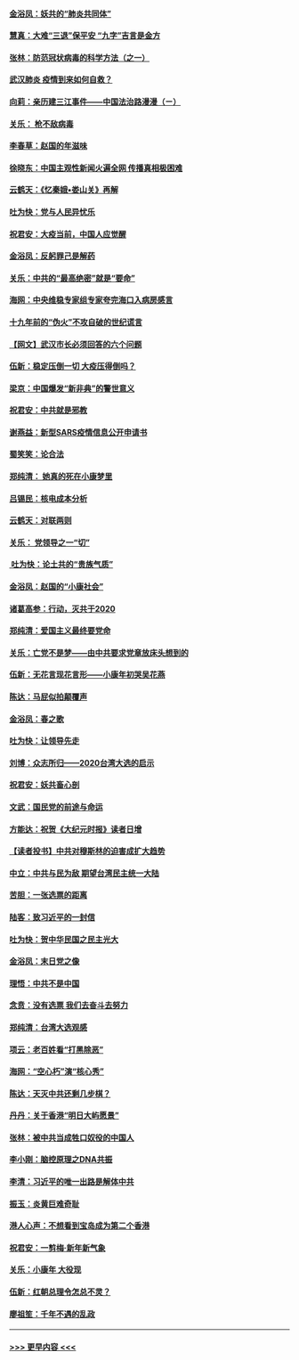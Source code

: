 #### [金浴凤：妖共的“肺炎共同体”](../pages/nsc993/n11829448.md?t=01300933) 
#### [慧真：大难“三退”保平安 “九字”吉言是金方](../pages/nsc993/n11829501.md?t=01300933) 
#### [张林：防范冠状病毒的科学方法（之一）](../pages/nsc993/n11828618.md?t=01300933) 
#### [武汉肺炎 疫情到来如何自救？](../pages/nsc993/n11827632.md?t=01300933) 
#### [向莉：亲历建三江事件——中国法治路漫漫（ㄧ）](../pages/nsc993/n11827190.md?t=01300933) 
#### [关乐： 枪不敌病毒](../pages/nsc993/n11826746.md?t=01300933) 
#### [李春草：赵国的年滋味](../pages/nsc993/n11826321.md?t=01300933) 
#### [徐晓东：中国主观性新闻火遍全网 传播真相极困难](../pages/nsc993/n11826508.md?t=01300933) 
#### [云鹤天：《忆秦娥▪娄山关》再解](../pages/nsc993/n11824682.md?t=01300933) 
#### [吐为快：党与人民异忧乐](../pages/nsc993/n11824660.md?t=01300933) 
#### [祝君安：大疫当前，中国人应觉醒](../pages/nsc993/n11821946.md?t=01300933) 
#### [金浴凤：反躬罪己是解药](../pages/nsc993/n11820280.md?t=01300933) 
#### [关乐：中共的“最高绝密”就是“要命”](../pages/nsc993/n11816946.md?t=01300933) 
#### [海网：中央维稳专家组专家夸完海口入病房感言](../pages/nsc993/n11815138.md?t=01300933) 
#### [十九年前的“伪火”不攻自破的世纪谎言](../pages/nsc993/n11813238.md?t=01300933) 
#### [【网文】武汉市长必须回答的六个问题](../pages/nsc993/n11813848.md?t=01300933) 
#### [伍新：稳定压倒一切 大疫压得倒吗？](../pages/nsc993/n11812634.md?t=01300933) 
#### [梁京：中国爆发“新非典”的警世意义](../pages/nsc993/n11812554.md?t=01300933) 
#### [祝君安：中共就是邪教](../pages/nsc993/n11812431.md?t=01300933) 
#### [谢燕益：新型SARS疫情信息公开申请书](../pages/nsc993/n11808840.md?t=01300933) 
#### [蜀笑笑：论合法](../pages/nsc993/n11808064.md?t=01300933) 
#### [郑纯清： 她真的死在小康梦里](../pages/nsc993/n11806623.md?t=01300933) 
#### [吕锡民：核电成本分析](../pages/nsc993/n11806284.md?t=01300933) 
#### [云鹤天：对联两则](../pages/nsc993/n11805957.md?t=01300933) 
#### [关乐： 党领导之一“切”](../pages/nsc993/n11804505.md?t=01300933) 
#### [ 吐为快：论土共的“贵族气质”](../pages/nsc993/n11804490.md?t=01300933) 
#### [金浴凤：赵国的“小康社会”](../pages/nsc993/n11804452.md?t=01300933) 
#### [诸葛高参：行动，灭共于2020](../pages/nsc993/n11804120.md?t=01300933) 
#### [郑纯清：爱国主义最终要党命](../pages/nsc993/n11802197.md?t=01300933) 
#### [关乐：亡党不是梦——由中共要求党章放床头想到的](../pages/nsc993/n11802156.md?t=01300933) 
#### [伍新：无花言现花言形——小康年初哭吴花燕](../pages/nsc993/n11800044.md?t=01300933) 
#### [陈达：马屁似拍颠覆声](../pages/nsc993/n11800010.md?t=01300933) 
#### [金浴凤：春之歌](../pages/nsc993/n11797687.md?t=01300933) 
#### [吐为快：让领导先走](../pages/nsc993/n11797512.md?t=01300933) 
#### [刘博：众志所归——2020台湾大选的启示](../pages/nsc993/n11796878.md?t=01300933) 
#### [祝君安：妖共畜心剖](../pages/nsc993/n11794273.md?t=01300933) 
#### [文武：国民党的前途与命运](../pages/nsc993/n11794198.md?t=01300933) 
#### [方能达：祝贺《大纪元时报》读者日增](../pages/nsc993/n11793807.md?t=01300933) 
#### [【读者投书】中共对穆斯林的迫害成扩大趋势](../pages/nsc993/n11791371.md?t=01300933) 
#### [中立：中共与民为敌 期望台湾民主统一大陆](../pages/nsc993/n11790392.md?t=01300933) 
#### [苦胆：一张选票的距离](../pages/nsc993/n11788914.md?t=01300933) 
#### [陆客：致习近平的一封信](../pages/nsc993/n11788867.md?t=01300933) 
#### [吐为快：贺中华民国之民主光大](../pages/nsc993/n11788618.md?t=01300933) 
#### [金浴凤：末日党之像](../pages/nsc993/n11787475.md?t=01300933) 
#### [理悟：中共不是中国](../pages/nsc993/n11787463.md?t=01300933) 
#### [念贲：没有选票  我们去奋斗去努力](../pages/nsc993/n11787398.md?t=01300933) 
#### [郑纯清：台湾大选观感](../pages/nsc993/n11786210.md?t=01300933) 
#### [项云：老百姓看“打黑除恶”](../pages/nsc993/n11785398.md?t=01300933) 
#### [海网：“空心朽”演“核心秀”](../pages/nsc993/n11783874.md?t=01300933) 
#### [陈达：天灭中共还剩几步棋？](../pages/nsc993/n11783719.md?t=01300933) 
#### [丹丹：关于香港“明日大屿愿景”](../pages/nsc993/n11783273.md?t=01300933) 
#### [张林：被中共当成牲口奴役的中国人](../pages/nsc993/n11782397.md?t=01300933) 
#### [李小刚：脑控原理之DNA共振](../pages/nsc993/n11780962.md?t=01300933) 
#### [李清：习近平的唯一出路是解体中共](../pages/nsc993/n11780866.md?t=01300933) 
#### [振玉：炎黄巨难奇耻](../pages/nsc993/n11779632.md?t=01300933) 
#### [港人心声：不想看到宝岛成为第二个香港](../pages/nsc993/n11778817.md?t=01300933) 
#### [祝君安：一剪梅‧新年新气象](../pages/nsc993/n11776340.md?t=01300933) 
#### [关乐：小康年 大役现](../pages/nsc993/n11774213.md?t=01300933) 
#### [伍新：红朝总理令怎总不灵？](../pages/nsc993/n11770813.md?t=01300933) 
#### [廖祖笙：千年不遇的乱政](../pages/nsc993/n11770373.md?t=01300933) 

----
#### [ >>> 更早内容 <<< ](../indexes/nsc993-earlier.md)
